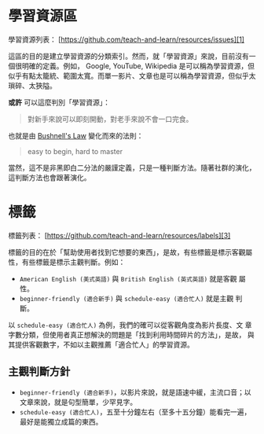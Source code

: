 ﻿# 學習資源區

學習資源列表： [https://github.com/teach-and-learn/resources/issues][1]

[1]: https://github.com/teach-and-learn/resources/issues

這區的目的是建立學習資源的分類索引。然而，就「學習資源」來說，目前沒有一
個很明確的定義。例如， Google, YouTube, Wikipedia 是可以稱為學習資源，但
似乎有點太籠統、範圍太寬。而單一影片、文章也是可以稱為學習資源，但似乎太
瑣碎、太狹隘。

 **或許** 可以這麼判別「學習資源」：

> 對新手來說可以即刻開動，對老手來說不會一口完食。

也就是由 [Bushnell's Law][2]  變化而來的法則：

> easy to begin, hard to master

[2]: https://en.wikipedia.org/wiki/Bushnell's_Law

當然，這不是非黑即白二分法的嚴謹定義，只是一種判斷方法。隨著社群的演化，
這判斷方法也會跟著演化。


# 標籤

標籤列表： [https://github.com/teach-and-learn/resources/labels][3]

[3]: https://github.com/teach-and-learn/resources/labels

標籤的目的在於「幫助使用者找到它想要的東西」，是故，有些標籤是標示客觀屬
性，有些標籤是標示主觀判斷。例如：

* `American English (美式英語)` 與 `British English (英式英語)` 就是客觀
  屬性。
* `beginner-friendly (適合新手)`  與 `schedule-easy (適合忙人)` 就是主觀
  判斷。

以 `schedule-easy (適合忙人)` 為例，我們的確可以從客觀角度為影片長度、文
章字數分類，但使用者真正想解決的問題是「找到利用時間碎片的方法」，是故，
與其提供客觀數字，不如以主觀推薦「適合忙人」的學習資源。


##  主觀判斷方針

* `beginner-friendly (適合新手)`，以影片來說，就是語速中緩，主流口音；以
  文章來說，就是句型簡單，少罕見字。
* `schedule-easy (適合忙人)`，五至十分鐘左右（至多十五分鐘）能看完一遍，
  最好是能獨立成篇的東西。
